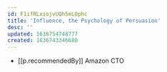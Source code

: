```yaml
---
id: F1ifRLxiojvUQh5mLOphc
title: 'Influence, the Psychology of Persuasion'
desc: ''
updated: 1636754748777
created: 1636743346680
---
```


 
- [[p.recommendedBy]] Amazon CTO
 

